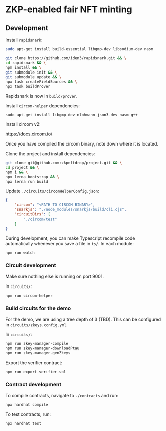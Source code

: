 # ZKP-enabled fair NFT minting

## Development

Install `rapidsnark`:

```bash
sudo apt-get install build-essential libgmp-dev libsodium-dev nasm
```

```bash
git clone https://github.com/iden3/rapidsnark.git && \
cd rapidsnark && \
npm install && \
git submodule init && \
git submodule update && \
npx task createFieldSources && \
npx task buildProver
```

Rapidsnark is now in `build/prover`.

Install `circom-helper` dependencies:

```
sudo apt-get install libgmp-dev nlohmann-json3-dev nasm g++
```

Install circom v2:

https://docs.circom.io/

Once you have compiled the circom binary, note down where it is located.

Clone the project and install dependencies:

```bash
git clone git@github.com:zkpnftdrop/project.git && \
cd project && \
npm i && \
npx lerna bootstrap && \
npx lerna run build
```

Update `./circuits/circomHelperConfig.json`:

```json
{
    "circom": "<PATH TO CIRCOM BINARY>",
    "snarkjs": "./node_modules/snarkjs/build/cli.cjs",
    "circuitDirs": [
        "./circom/test"
    ]
}
```

During development, you can make Typescript recompile code automatically
whenever you save a file in `ts/`. In each module:

```bash
npm run watch
```

### Circuit development

Make sure nothing else is running on port 9001.

In `circuits/`:

```bash
npm run circom-helper
```

### Build circuits for the demo

For the demo, we are using a tree depth of 3 (TBD). This can be configured in
`circuits/zkeys.config.yml`.

In `circuits/`:

```bash
npm run zkey-manager-compile
npm run zkey-manager-downloadPtau
npm run zkey-manager-genZkeys
```

Export the verifier contract:

```
npm run export-verifier-sol
```

### Contract development

To compile contracts, navigate to `./contracts` and run:

```bash
npx hardhat compile
```

To test contracts, run:

```bash
npx hardhat test
```

